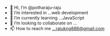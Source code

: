 - 👋 Hi, I’m @potharaju-raju
- 👀 I’m interested in ...web development
- 🌱 I’m currently learning ...JavaScript
- 💞️ I’m looking to collaborate on ...
- 📫 How to reach me ...rajukng886@gmail.com

<!---
potharaju-raju/potharaju-raju is a ✨ special ✨ repository because its `README.md` (this file) appears on your GitHub profile.
You can click the Preview link to take a look at your changes.
--->
